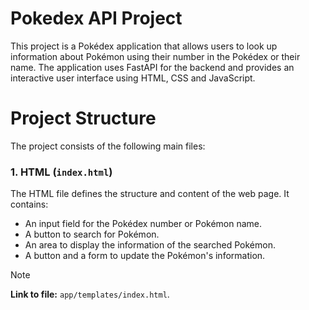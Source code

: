 # Pokedex API Project

This project is a Pokédex application that allows users to look up information about Pokémon using their number in the Pokédex or their name. The application uses FastAPI for the backend and provides an interactive user interface using HTML, CSS and JavaScript.

# Project Structure

The project consists of the following main files:

### **1. HTML (`index.html`)**

The HTML file defines the structure and content of the web page. It contains:

- An input field for the Pokédex number or Pokémon name.
- A button to search for Pokémon.
- An area to display the information of the searched Pokémon.
- A button and a form to update the Pokémon's information.

> [!NOTE]
> **Link to file:** `app/templates/index.html`.
